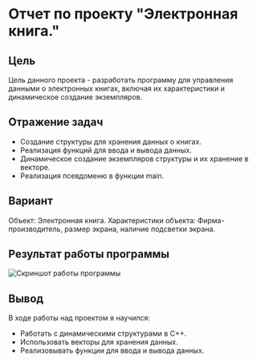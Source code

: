# Отчет по проекту "Электронная книга."

## Цель
Цель данного проекта - разработать программу для управления данными о электронных книгах, включая их характеристики и динамическое создание экземпляров.
## Отражение задач
- Создание структуры для хранения данных о книгах.
- Реализация функций для ввода и вывода данных.
- Динамическое создание экземпляров структуры и их хранение в векторе.
- Реализация псевдоменю в функции main.

## Вариант
Объект: Электронная книга.
Характеристики объекта: Фирма-производитель, размер экрана, наличие подсветки экрана.

## Результат работы программы
![Скриншот работы программы](https://github.com/VivienWuds/book_work/blob/main/Frame%20196.png?raw=true)

## Вывод
В ходе работы над проектом я научился:
- Работать с динамическими структурами в C++.
- Использовать векторы для хранения данных.
- Реализовывать функции для ввода и вывода данных.
